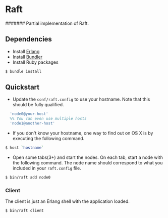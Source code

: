 # Raft
#######
Partial implementation of Raft.

## Dependencies
* Install [Erlang](http://erlang.org/doc/installation_guide/INSTALL.html)
* Install [Bundler](http://bundler.io/v1.3/bundle_update.html)
* Install Ruby packages
````bash
$ bundle install
````

## Quickstart
* Update the ``conf/raft.config`` to use your hostname. Note that this should be fully qualified.
````erlang
  'node0@your-host'
  %% You can even use multiple hosts
  'node1@another-host'
````
  * If you don't know your hostname, one way to find out on OS X is by executing the following command.
````bash
$ host `hostname`
````
* Open some tabs(3+) and start the nodes. On each tab, start a node with the following command. The node name should correspond to what you included in your ``raft.config`` file.
````sh
$ bin/raft add node0
````

### Client
The client is just an Erlang shell with the application loaded.

````bash
$ bin/raft client
````